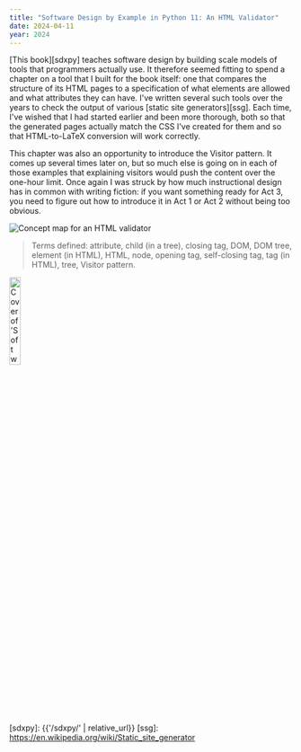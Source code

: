 ```yaml
---
title: "Software Design by Example in Python 11: An HTML Validator"
date: 2024-04-11
year: 2024
---
```


[This book][sdxpy] teaches software design by building scale models of tools that programmers actually use.
It therefore seemed fitting to spend a chapter on a tool that I built for the book itself:
one that compares the structure of its HTML pages
to a specification of what elements are allowed and what attributes they can have.
I've written several such tools over the years
to check the output of various [static site generators][ssg].
Each time,
I've wished that I had started earlier and been more thorough,
both so that the generated pages actually match the CSS I've created for them
and so that HTML-to-LaTeX conversion will work correctly.

This chapter was also an opportunity to introduce the Visitor pattern.
It comes up several times later on,
but so much else is going on in each of those examples
that explaining visitors would push the content over the one-hour limit.
Once again I was struck by how much instructional design has in common with writing fiction:
if you want something ready for Act 3,
you need to figure out how to introduce it in Act 1 or Act 2
without being too obvious.

<img class="centered" src="{{'/sdxpy/check/concept_map.svg' | relative_url}}" alt="Concept map for an HTML validator"/>

> Terms defined: attribute, child (in a tree), closing tag, DOM, DOM tree, element (in HTML), HTML, node, opening tag, self-closing tag, tag (in HTML), tree, Visitor pattern.

<img src="{{'/sdxpy/sdxpy-cover.png' | relative_url}}" alt="Cover of 'Software Design by Example'" width="20%" class="centered">

[sdxpy]: {{'/sdxpy/' | relative_url}}
[ssg]: https://en.wikipedia.org/wiki/Static_site_generator
